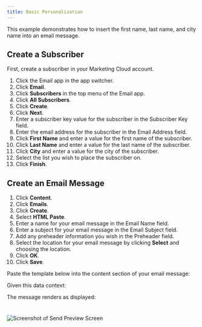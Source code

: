 ```yaml
---
title: Basic Personalization
---
```


This example demonstrates how to insert the first name, last name, and city name into an email message.

## Create a Subscriber

First, create a subscriber in your Marketing Cloud account.

1. Click the Email app in the app switcher.
1. Click **Email**.
1. Click **Subscribers** in the top menu of the Email app.
1. Click **All Subscribers**.
1. Click **Create**.
1. Click **Next**.
1. Enter a subscriber key value for the subscriber in the Subscriber Key field.
1. Enter the email address for the subscriber in the Email Address field.
1. Click **First Name** and enter a value for the first name of the subscriber.
1. Click **Last Name** and enter a value for the last name of the subscriber.
1. Click **City** and enter a value for the city of the subscriber.
1. Select the list you wish to place the subscriber on.
1. Click **Finish**.

## Create an Email Message

1. Click **Content**.
1. Click **Emails**.
1. Click **Create**.
1. Select **HTML Paste**.
1. Enter a name for your email message in the Email Name field.
1. Enter a subject for your email message in the Email Subject field.
1. Add any preheader information you wish in the Preheader field.
1. Select the location for your email message by clicking **Select** and choosing the location.
1. Click **OK**.
1. Click **Save**.

Paste the template below into the content section of your email message:

<gist data-gist="https://gist.github.com/ryanwilliamsET/ebafdba45fa8d9b6f8f6af986410d2a7.js"></gist>

Given this data context:

<gist data-gist="https://gist.github.com/ryanwilliamsET/6b864cfa2e368c846b11e8b1fb477c5f.js"></gist>

The message renders as displayed:

<img src="images/gtlBasicPersonalizationResults.png" alt="Screenshot of Send Preview Screen" class="img-responsive" style="margin: 25px 0;" />
